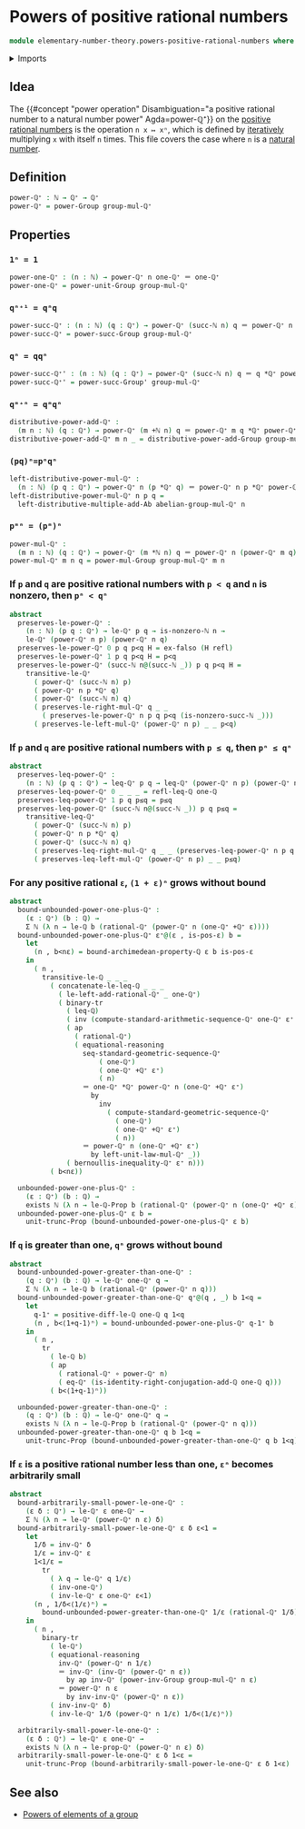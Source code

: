 # Powers of positive rational numbers

```agda
module elementary-number-theory.powers-positive-rational-numbers where
```

<details><summary>Imports</summary>

```agda
open import elementary-number-theory.addition-natural-numbers
open import elementary-number-theory.addition-positive-rational-numbers
open import elementary-number-theory.additive-group-of-rational-numbers
open import elementary-number-theory.archimedean-property-rational-numbers
open import elementary-number-theory.arithmetic-sequences-positive-rational-numbers
open import elementary-number-theory.bernoullis-inequality-positive-rational-numbers
open import elementary-number-theory.geometric-sequences-positive-rational-numbers
open import elementary-number-theory.inequality-positive-rational-numbers
open import elementary-number-theory.inequality-rational-numbers
open import elementary-number-theory.multiplication-natural-numbers
open import elementary-number-theory.multiplication-positive-rational-numbers
open import elementary-number-theory.multiplicative-group-of-positive-rational-numbers
open import elementary-number-theory.natural-numbers
open import elementary-number-theory.nonzero-natural-numbers
open import elementary-number-theory.positive-rational-numbers
open import elementary-number-theory.rational-numbers
open import elementary-number-theory.strict-inequality-positive-rational-numbers
open import elementary-number-theory.strict-inequality-rational-numbers

open import foundation.action-on-identifications-functions
open import foundation.binary-transport
open import foundation.dependent-pair-types
open import foundation.empty-types
open import foundation.existential-quantification
open import foundation.function-types
open import foundation.identity-types
open import foundation.propositional-truncations
open import foundation.transport-along-identifications

open import group-theory.multiples-of-elements-abelian-groups
open import group-theory.powers-of-elements-groups
```

</details>

## Idea

The
{{#concept "power operation" Disambiguation="a positive rational number to a natural number power" Agda=power-ℚ⁺}}
on the [positive](elementary-number-theory.positive-rational-numbers.md)
[rational numbers](elementary-number-theory.rational-numbers.md) is the
operation `n x ↦ xⁿ`, which is defined by
[iteratively](foundation.iterating-functions.md) multiplying `x` with itself `n`
times. This file covers the case where `n` is a
[natural number](elementary-number-theory.natural-numbers.md).

## Definition

```agda
power-ℚ⁺ : ℕ → ℚ⁺ → ℚ⁺
power-ℚ⁺ = power-Group group-mul-ℚ⁺
```

## Properties

### `1ⁿ = 1`

```agda
power-one-ℚ⁺ : (n : ℕ) → power-ℚ⁺ n one-ℚ⁺ ＝ one-ℚ⁺
power-one-ℚ⁺ = power-unit-Group group-mul-ℚ⁺
```

### `qⁿ⁺¹ = qⁿq`

```agda
power-succ-ℚ⁺ : (n : ℕ) (q : ℚ⁺) → power-ℚ⁺ (succ-ℕ n) q ＝ power-ℚ⁺ n q *ℚ⁺ q
power-succ-ℚ⁺ = power-succ-Group group-mul-ℚ⁺
```

### `qⁿ = qqⁿ`

```agda
power-succ-ℚ⁺' : (n : ℕ) (q : ℚ⁺) → power-ℚ⁺ (succ-ℕ n) q ＝ q *ℚ⁺ power-ℚ⁺ n q
power-succ-ℚ⁺' = power-succ-Group' group-mul-ℚ⁺
```

### `qᵐ⁺ⁿ = qᵐqⁿ`

```agda
distributive-power-add-ℚ⁺ :
  (m n : ℕ) (q : ℚ⁺) → power-ℚ⁺ (m +ℕ n) q ＝ power-ℚ⁺ m q *ℚ⁺ power-ℚ⁺ n q
distributive-power-add-ℚ⁺ m n _ = distributive-power-add-Group group-mul-ℚ⁺ m n
```

### `(pq)ⁿ=pⁿqⁿ`

```agda
left-distributive-power-mul-ℚ⁺ :
  (n : ℕ) (p q : ℚ⁺) → power-ℚ⁺ n (p *ℚ⁺ q) ＝ power-ℚ⁺ n p *ℚ⁺ power-ℚ⁺ n q
left-distributive-power-mul-ℚ⁺ n p q =
  left-distributive-multiple-add-Ab abelian-group-mul-ℚ⁺ n
```

### `pᵐⁿ = (pᵐ)ⁿ`

```agda
power-mul-ℚ⁺ :
  (m n : ℕ) (q : ℚ⁺) → power-ℚ⁺ (m *ℕ n) q ＝ power-ℚ⁺ n (power-ℚ⁺ m q)
power-mul-ℚ⁺ m n q = power-mul-Group group-mul-ℚ⁺ m n
```

### If `p` and `q` are positive rational numbers with `p < q` and `n` is nonzero, then `pⁿ < qⁿ`

```agda
abstract
  preserves-le-power-ℚ⁺ :
    (n : ℕ) (p q : ℚ⁺) → le-ℚ⁺ p q → is-nonzero-ℕ n →
    le-ℚ⁺ (power-ℚ⁺ n p) (power-ℚ⁺ n q)
  preserves-le-power-ℚ⁺ 0 p q p<q H = ex-falso (H refl)
  preserves-le-power-ℚ⁺ 1 p q p<q H = p<q
  preserves-le-power-ℚ⁺ (succ-ℕ n@(succ-ℕ _)) p q p<q H =
    transitive-le-ℚ⁺
      ( power-ℚ⁺ (succ-ℕ n) p)
      ( power-ℚ⁺ n p *ℚ⁺ q)
      ( power-ℚ⁺ (succ-ℕ n) q)
      ( preserves-le-right-mul-ℚ⁺ q _ _
        ( preserves-le-power-ℚ⁺ n p q p<q (is-nonzero-succ-ℕ _)))
      ( preserves-le-left-mul-ℚ⁺ (power-ℚ⁺ n p) _ _ p<q)
```

### If `p` and `q` are positive rational numbers with `p ≤ q`, then `pⁿ ≤ qⁿ`

```agda
abstract
  preserves-leq-power-ℚ⁺ :
    (n : ℕ) (p q : ℚ⁺) → leq-ℚ⁺ p q → leq-ℚ⁺ (power-ℚ⁺ n p) (power-ℚ⁺ n q)
  preserves-leq-power-ℚ⁺ 0 _ _ _ = refl-leq-ℚ one-ℚ
  preserves-leq-power-ℚ⁺ 1 p q p≤q = p≤q
  preserves-leq-power-ℚ⁺ (succ-ℕ n@(succ-ℕ _)) p q p≤q =
    transitive-leq-ℚ⁺
      ( power-ℚ⁺ (succ-ℕ n) p)
      ( power-ℚ⁺ n p *ℚ⁺ q)
      ( power-ℚ⁺ (succ-ℕ n) q)
      ( preserves-leq-right-mul-ℚ⁺ q _ _ (preserves-leq-power-ℚ⁺ n p q p≤q))
      ( preserves-leq-left-mul-ℚ⁺ (power-ℚ⁺ n p) _ _ p≤q)
```

### For any positive rational `ε`, `(1 + ε)ⁿ` grows without bound

```agda
abstract
  bound-unbounded-power-one-plus-ℚ⁺ :
    (ε : ℚ⁺) (b : ℚ) →
    Σ ℕ (λ n → le-ℚ b (rational-ℚ⁺ (power-ℚ⁺ n (one-ℚ⁺ +ℚ⁺ ε))))
  bound-unbounded-power-one-plus-ℚ⁺ ε⁺@(ε , is-pos-ε) b =
    let
      (n , b<nε) = bound-archimedean-property-ℚ ε b is-pos-ε
    in
      ( n ,
        transitive-le-ℚ _ _ _
          ( concatenate-le-leq-ℚ _ _ _
            ( le-left-add-rational-ℚ⁺ _ one-ℚ⁺)
            ( binary-tr
              ( leq-ℚ)
              ( inv (compute-standard-arithmetic-sequence-ℚ⁺ one-ℚ⁺ ε⁺ n))
              ( ap
                ( rational-ℚ⁺)
                ( equational-reasoning
                  seq-standard-geometric-sequence-ℚ⁺
                      ( one-ℚ⁺)
                      ( one-ℚ⁺ +ℚ⁺ ε⁺)
                      ( n)
                  ＝ one-ℚ⁺ *ℚ⁺ power-ℚ⁺ n (one-ℚ⁺ +ℚ⁺ ε⁺)
                    by
                      inv
                        ( compute-standard-geometric-sequence-ℚ⁺
                          ( one-ℚ⁺)
                          ( one-ℚ⁺ +ℚ⁺ ε⁺)
                          ( n))
                  ＝ power-ℚ⁺ n (one-ℚ⁺ +ℚ⁺ ε⁺)
                    by left-unit-law-mul-ℚ⁺ _))
              ( bernoullis-inequality-ℚ⁺ ε⁺ n)))
          ( b<nε))

  unbounded-power-one-plus-ℚ⁺ :
    (ε : ℚ⁺) (b : ℚ) →
    exists ℕ (λ n → le-ℚ-Prop b (rational-ℚ⁺ (power-ℚ⁺ n (one-ℚ⁺ +ℚ⁺ ε))))
  unbounded-power-one-plus-ℚ⁺ ε b =
    unit-trunc-Prop (bound-unbounded-power-one-plus-ℚ⁺ ε b)
```

### If `q` is greater than one, `qⁿ` grows without bound

```agda
abstract
  bound-unbounded-power-greater-than-one-ℚ⁺ :
    (q : ℚ⁺) (b : ℚ) → le-ℚ⁺ one-ℚ⁺ q →
    Σ ℕ (λ n → le-ℚ b (rational-ℚ⁺ (power-ℚ⁺ n q)))
  bound-unbounded-power-greater-than-one-ℚ⁺ q⁺@(q , _) b 1<q =
    let
      q-1⁺ = positive-diff-le-ℚ one-ℚ q 1<q
      (n , b<⟨1+q-1⟩ⁿ) = bound-unbounded-power-one-plus-ℚ⁺ q-1⁺ b
    in
      ( n ,
        tr
          ( le-ℚ b)
          ( ap
            ( rational-ℚ⁺ ∘ power-ℚ⁺ n)
            ( eq-ℚ⁺ (is-identity-right-conjugation-add-ℚ one-ℚ q)))
          ( b<⟨1+q-1⟩ⁿ))

  unbounded-power-greater-than-one-ℚ⁺ :
    (q : ℚ⁺) (b : ℚ) → le-ℚ⁺ one-ℚ⁺ q →
    exists ℕ (λ n → le-ℚ-Prop b (rational-ℚ⁺ (power-ℚ⁺ n q)))
  unbounded-power-greater-than-one-ℚ⁺ q b 1<q =
    unit-trunc-Prop (bound-unbounded-power-greater-than-one-ℚ⁺ q b 1<q)
```

### If `ε` is a positive rational number less than one, `εⁿ` becomes arbitrarily small

```agda
abstract
  bound-arbitrarily-small-power-le-one-ℚ⁺ :
    (ε δ : ℚ⁺) → le-ℚ⁺ ε one-ℚ⁺ →
    Σ ℕ (λ n → le-ℚ⁺ (power-ℚ⁺ n ε) δ)
  bound-arbitrarily-small-power-le-one-ℚ⁺ ε δ ε<1 =
    let
      1/δ = inv-ℚ⁺ δ
      1/ε = inv-ℚ⁺ ε
      1<1/ε =
        tr
          ( λ q → le-ℚ⁺ q 1/ε)
          ( inv-one-ℚ⁺)
          ( inv-le-ℚ⁺ ε one-ℚ⁺ ε<1)
      (n , 1/δ<⟨1/ε⟩ⁿ) =
        bound-unbounded-power-greater-than-one-ℚ⁺ 1/ε (rational-ℚ⁺ 1/δ) 1<1/ε
    in
      ( n ,
        binary-tr
          ( le-ℚ⁺)
          ( equational-reasoning
            inv-ℚ⁺ (power-ℚ⁺ n 1/ε)
            ＝ inv-ℚ⁺ (inv-ℚ⁺ (power-ℚ⁺ n ε))
              by ap inv-ℚ⁺ (power-inv-Group group-mul-ℚ⁺ n ε)
            ＝ power-ℚ⁺ n ε
              by inv-inv-ℚ⁺ (power-ℚ⁺ n ε))
          ( inv-inv-ℚ⁺ δ)
          ( inv-le-ℚ⁺ 1/δ (power-ℚ⁺ n 1/ε) 1/δ<⟨1/ε⟩ⁿ))

  arbitrarily-small-power-le-one-ℚ⁺ :
    (ε δ : ℚ⁺) → le-ℚ⁺ ε one-ℚ⁺ →
    exists ℕ (λ n → le-prop-ℚ⁺ (power-ℚ⁺ n ε) δ)
  arbitrarily-small-power-le-one-ℚ⁺ ε δ 1<ε =
    unit-trunc-Prop (bound-arbitrarily-small-power-le-one-ℚ⁺ ε δ 1<ε)
```

## See also

- [Powers of elements of a group](group-theory.powers-of-elements-groups.md)
